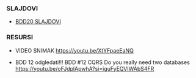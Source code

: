 ### SLAJDOVI 

- [BDD20 SLAJDOVI](./SoftwareArchitectureFromFirstPrinciples.pdf)

### RESURSI
- VIDEO SNIMAK https://youtu.be/XtYFpaeEaNQ

- BDD 12 odgledati!!! BDD #12 CQRS Do you really need two databases https://youtu.be/oFJdplApwhA?si=iguFyEQVIWAbS4FR
